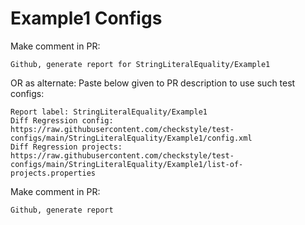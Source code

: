 # Example1 Configs
Make comment in PR:
```
Github, generate report for StringLiteralEquality/Example1
```
OR as alternate:
Paste below given to PR description to use such test configs:
```
Report label: StringLiteralEquality/Example1
Diff Regression config: https://raw.githubusercontent.com/checkstyle/test-configs/main/StringLiteralEquality/Example1/config.xml
Diff Regression projects: https://raw.githubusercontent.com/checkstyle/test-configs/main/StringLiteralEquality/Example1/list-of-projects.properties
```
Make comment in PR:
```
Github, generate report
```
